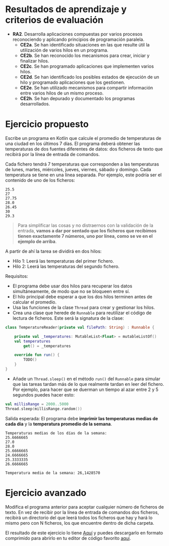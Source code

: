 # Resultados de aprendizaje y criterios de evaluación

- **RA2**. Desarrolla aplicaciones compuestas por varios procesos reconociendo y aplicando principios de programación paralela.
  - **CE2a**. Se han identificado situaciones en las que resulte útil la utilización de varios hilos en un programa.
  - **CE2b**. Se han reconocido los mecanismos para crear, iniciar y finalizar hilos.
  - **CE2c**. Se han programado aplicaciones que implementen varios hilos.
  - **CE2d**. Se han identificado los posibles estados de ejecución de un hilo y programado aplicaciones que los gestionen.
  - **CE2e**. Se han utilizado mecanismos para compartir información entre varios hilos de un mismo proceso.
  - **CE2h**. Se han depurado y documentado los programas desarrollados.

# Ejercicio propuesto

Escribe un programa en Kotlin que calcule el promedio de temperaturas de una ciudad en los últimos 7 días. El programa deberá obtener las temperaturas de dos fuentes diferentes de datos: dos ficheros de texto que recibirá por la línea de entrada de comandos.

Cada fichero tendrá 7 temperaturas que corresponden a las temperaturas de lunes, martes, miércoles, jueves, viernes, sábado y domingo. Cada temperatura se tiene en una línea separada. Por ejemplo, este podría ser el contenido de uno de los ficheros:

```text
25.5
27
27.75
28.0
26.45
30
29.3
```

> Para simplificar las cosas y no distraernos con la validación de la entrada, **vamos a dar por sentado que los ficheros que recibimos tienen exactamente 7 números, uno por línea, como se ve en el ejemplo de arriba**.

A partir de ahí la tarea se dividirá en dos hilos:

- Hilo 1: Leerá las temperaturas del primer fichero.
- Hilo 2: Leerá las temperaturas del segundo fichero.

Requisitos:

- El programa debe usar dos hilos para recuperar los datos simultáneamente, de modo que no se bloqueen entre sí.
- El hilo principal debe esperar a que los dos hilos terminen antes de calcular el promedio.
- Usa las funciones de la clase `Thread` para crear y gestionar los hilos.
- Crea una clase que herede de `Runnable` para reutilizar el código de lectura de ficheros. Este será la signatura de la clase:

```kotlin
class TemperatureReader(private val filePath: String) : Runnable {

    private val _temperatures: MutableList<Float> = mutableListOf()
    val temperatures
        get() = _temperatures

    override fun run() {
        TODO()
    }
}
```

- Añade un `Thread.sleep()` en el método `run()` del `Runnable` para simular que las tareas tardan más de lo que realmente tardan en leer del fichero. Por ejemplo, para hacer que se duerman un tiempo al azar entre 2 y 5 segundos puedes hacer esto:

```kotlin
val millisRange = 2000..5000
Thread.sleep(millisRange.random())
```

Salida esperada: El programa debe **imprimir las temperaturas medias de cada día** y la **temperatura promedio de la semana**.

```shell
Temperaturas medias de los días de la semana:
25.6666665
27.0
28.0
25.6666665
24.6666665
25.3333335
26.6666665

Temperatura media de la semana: 26,1428570
```

# Ejercicio avanzado

Modifica el programa anterior para aceptar cualquier número de ficheros de texto. En vez de recibir por la línea de entrada de comandos dos ficheros, recibirá un directorio del que leerá todos los ficheros que hay y hará lo mismo pero con N ficheros, los que encuentre dentro de dicha carpeta.

El resultado de este ejercicio lo tiene [Aquí](./workout/temperatures/) y puedes descargarlo en formato comprimido para abrirlo en tu editor de código favorito [aquí](./workout/temperatures.zip).
